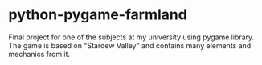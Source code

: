 # python-pygame-farmland
Final project for one of the subjects at my university using pygame library. The game is based on "Stardew Valley" and contains many elements and mechanics from it.
